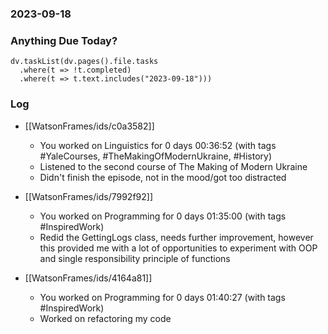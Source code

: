 ### 2023-09-18

### Anything Due Today?
```dataviewjs
dv.taskList(dv.pages().file.tasks 
  .where(t => !t.completed)
  .where(t => t.text.includes("2023-09-18")))
```
### Log

- [[WatsonFrames/ids/c0a3582]]
     - You worked on Linguistics for 0 days 00:36:52 (with tags #YaleCourses, #TheMakingOfModernUkraine, #History)
	 - Listened to the second course of The Making of Modern Ukraine
	 - Didn't finish the episode, not in the mood/got too distracted

- [[WatsonFrames/ids/7992f92]]
     - You worked on Programming for 0 days 01:35:00 (with tags #InspiredWork) 
	 - Redid the GettingLogs class, needs further improvement, however this provided me with a lot of opportunities to experiment with OOP and single responsibility principle of functions

- [[WatsonFrames/ids/4164a81]]
     - You worked on Programming for 0 days 01:40:27 (with tags #InspiredWork) 
	 - Worked on refactoring my code
